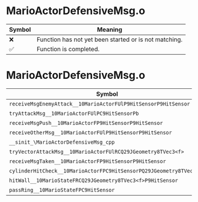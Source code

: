 # MarioActorDefensiveMsg.o
| Symbol | Meaning 
| ------------- | ------------- 
| :x: | Function has not yet been started or is not matching. 
| :white_check_mark: | Function is completed. 


# MarioActorDefensiveMsg.o
| Symbol | Decompiled? |
| ------------- | ------------- |
| `receiveMsgEnemyAttack__10MarioActorFUlP9HitSensorP9HitSensor` | :x: |
| `tryAttackMsg__10MarioActorFUlPC9HitSensorPb` | :x: |
| `receiveMsgPush__10MarioActorFP9HitSensorP9HitSensor` | :x: |
| `receiveOtherMsg__10MarioActorFUlP9HitSensorP9HitSensor` | :x: |
| `__sinit_\MarioActorDefensiveMsg_cpp` | :x: |
| `tryVectorAttackMsg__10MarioActorFUlRCQ29JGeometry8TVec3<f>` | :x: |
| `receiveMsgTaken__10MarioActorFP9HitSensorP9HitSensor` | :x: |
| `cylinderHitCheck__10MarioActorFPC9HitSensorPQ29JGeometry8TVec3<f>` | :x: |
| `hitWall__10MarioStateFRCQ29JGeometry8TVec3<f>P9HitSensor` | :x: |
| `passRing__10MarioStateFPC9HitSensor` | :x: |
